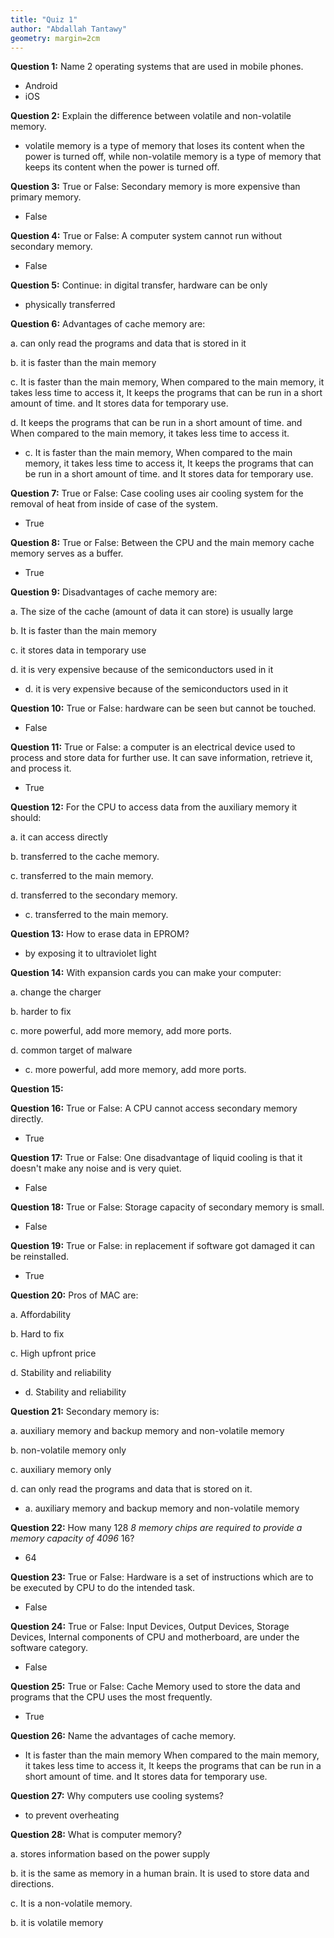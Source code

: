 ```yaml
---
title: "Quiz 1"
author: "Abdallah Tantawy"
geometry: margin=2cm
---
```


**Question 1:** Name 2 operating systems that are used in mobile phones.

- Android
- iOS

**Question 2:** Explain the difference between volatile and non-volatile memory.

- volatile memory is a type of memory that loses its content when the power is turned off, while non-volatile memory is a type of memory that keeps its content when the power is turned off.

**Question 3:** True or False: Secondary memory is more expensive than primary memory.

- False

**Question 4:** True or False: A computer system cannot run without secondary memory.

- False

**Question 5:** Continue: in digital transfer, hardware can be only

- physically transferred

**Question 6:** Advantages of cache memory are:

a. can only read the programs and data that is stored in it

b. it is faster than the main memory

c. It is faster than the main memory, When compared to the main memory, it takes less time to access it, It keeps the programs that can be run in a short amount of time. and It stores data for temporary use.

d. It keeps the programs that can be run in a short amount of time. and When compared to the main memory, it takes less time to access it.

- c. It is faster than the main memory, When compared to the main memory, it takes less time to access it, It keeps the programs that can be run in a short amount of time. and It stores data for temporary use.

**Question 7:** True or False: Case cooling uses air cooling system for the removal of heat from inside of case of the system.

- True

**Question 8:** True or False: Between the CPU and the main memory cache memory serves as a buffer.

- True

**Question 9:** Disadvantages of cache memory are:

a. The size of the cache (amount of data it can store) is usually large

b. It is faster than the main memory

c. it stores data in temporary use

d. it is very expensive because of the semiconductors used in it

- d. it is very expensive because of the semiconductors used in it

**Question 10:** True or False: hardware can be seen but cannot be touched.

- False

**Question 11:** True or False: a computer is an electrical device used to process and store data for further use. It can save information, retrieve it, and process it.

- True

**Question 12:** For the CPU to access data from the auxiliary memory it should:

a. it can access directly

b. transferred to the cache memory.

c. transferred to the main memory.

d. transferred to the secondary memory.

- c. transferred to the main memory.

**Question 13:** How to erase data in EPROM?

- by exposing it to ultraviolet light

**Question 14:** With expansion cards you can make your computer:

a. change the charger

b. harder to fix

c. more powerful, add more memory, add more ports.

d. common target of malware

- c. more powerful, add more memory, add more ports.

**Question 15:**

**Question 16:** True or False: A CPU cannot access secondary memory directly.

- True

**Question 17:** True or False: One disadvantage of liquid cooling is that it doesn't make any noise and is very quiet.

- False

**Question 18:** True or False: Storage capacity of secondary memory is small.

- False

**Question 19:** True or False: in replacement if software got damaged it can be reinstalled.

- True

**Question 20:** Pros of MAC are:

a. Affordability

b. Hard to fix

c. High upfront price

d. Stability and reliability

- d. Stability and reliability

**Question 21:** Secondary memory is:

a. auxiliary memory and backup memory and non-volatile memory

b. non-volatile memory only

c. auxiliary memory only

d. can only read the programs and data that is stored on it.

- a. auxiliary memory and backup memory and non-volatile memory

**Question 22:** How many 128 *8 memory chips are required to provide a memory capacity of 4096* 16?

- 64

**Question 23:** True or False: Hardware is a set of instructions which are to be executed by CPU to do the intended task.

- False

**Question 24:** True or False: Input Devices, Output Devices, Storage Devices, Internal components of CPU and motherboard, are under the software category.

- False

**Question 25:** True or False: Cache Memory used to store the data and programs that the CPU uses the most frequently.

- True

**Question 26:** Name the advantages of cache memory.

- It is faster than the main memory When compared to the main memory, it takes less time to access it, It keeps the programs that can be run in a short amount of time. and It stores data for temporary use.

**Question 27:** Why computers use cooling systems?

- to prevent overheating

**Question 28:** What is computer memory?

a. stores information based on the power supply

b. it is the same as memory in a human brain. It is used to store data and directions.

c. It is a non-volatile memory.

b. it is volatile memory

